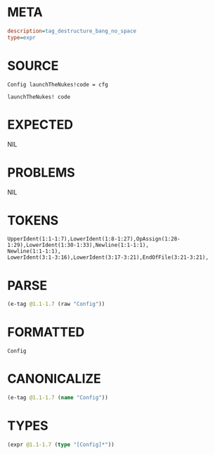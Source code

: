 # META
~~~ini
description=tag_destructure_bang_no_space
type=expr
~~~
# SOURCE
~~~roc
Config launchTheNukes!code = cfg

launchTheNukes! code
~~~
# EXPECTED
NIL
# PROBLEMS
NIL
# TOKENS
~~~zig
UpperIdent(1:1-1:7),LowerIdent(1:8-1:27),OpAssign(1:28-1:29),LowerIdent(1:30-1:33),Newline(1:1-1:1),
Newline(1:1-1:1),
LowerIdent(3:1-3:16),LowerIdent(3:17-3:21),EndOfFile(3:21-3:21),
~~~
# PARSE
~~~clojure
(e-tag @1.1-1.7 (raw "Config"))
~~~
# FORMATTED
~~~roc
Config
~~~
# CANONICALIZE
~~~clojure
(e-tag @1.1-1.7 (name "Config"))
~~~
# TYPES
~~~clojure
(expr @1.1-1.7 (type "[Config]*"))
~~~

